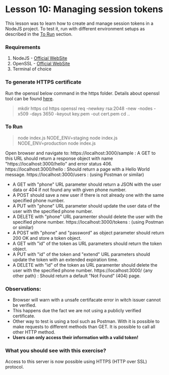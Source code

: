 # Lesson 10: Managing session tokens

This lesson was to learn how to create and manage session tokens in a NodeJS project.
To test it, run with different environment setups as described in the [To Run](#To-Run) section.

### Requirements
1. NodeJS - [Official WebSite](https://nodejs.org/en/)
2. OpenSSL - [Official WebSite](https://www.openssl.org/)
3. Terminal of choice

### To generate HTTPS certificate
Run the openssl below command in the https folder. Details about openssl tool can be found [here](https://www.openssl.org/).
> mkdir https
> cd https
> openssl req -newkey rsa:2048 -new -nodes -x509 -days 3650 -keyout key.pem -out
cert.pem
> cd ..

### To Run
> node index.js
> NODE_ENV=staging node index.js
> NODE_ENV=production node index.js

Open browser and navigate to:
https://localhost:3000/sample : A GET to this URL should return a response object with name "https://localhost:3000/hello" and error status 406.
https://localhost:3000/hello : Should return a page with a Hello World message.
https://localhost:3000/users : (using Postman or similar)
 - A GET with "phone" URL parameter should return a JSON with the user data or 404 if not found any with given phone number.
 - A POST should save a new user if there is not already one with the same specified phone number.
 - A PUT with "phone" URL parameter should update the user data of the user with the specified phone number.
 - A DELETE with "phone" URL paramenter should delete the user with the specified phone number.
https://localhost:3000/tokens : (using Postman or similar)
 - A POST with "phone" and "password" as object parameter should return 200 OK and store a token object.
 - A GET with "id" of the token as URL parameters should return the token object.
 - A PUT with "id" of the token and "extend" URL parameters should update the token with an extended expiration time.
 - A DELETE with "id" of the token as URL paramenter should delete the user with the specified phone number.
https://localhost:3000/ {any other path} : Should return a default "Not Found" (404) page.

### Observations:
* Browser will warn with a unsafe certifacate error in witch issuer cannot be verified.
* This happens due the fact we are not using a publicly verified certificate.
* Other way to test is using a tool such as Postman. With it is possible to make requests to different methods than GET. It is possible to call all other HTTP method.
* **Users can only access their information with a valid token!**

### What you should see with this exercise?
Access to this server is now possible using HTTPS (HTTP over SSL) protocol.
